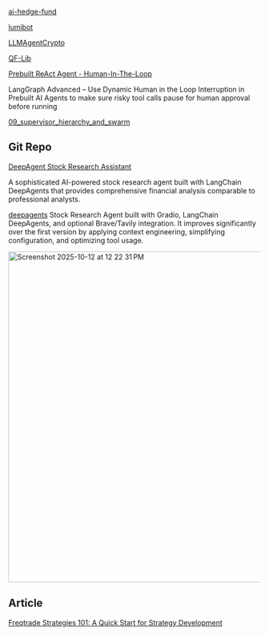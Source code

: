 [ai-hedge-fund](https://github.com/virattt/ai-hedge-fund/tree/main)

[lumibot](https://levelup.gitconnected.com/exploring-lumibot-a-python-library-for-algorithmic-trading-dfac692c91ae)

[LLMAgentCrypto](https://github.com/nicknochnack/LLMAgentCrypto)

[QF-Lib](https://quarkfin.github.io/qf-lib-info/)

[Prebuilt ReAct Agent - Human-In-The-Loop](https://github.com/esurovtsev/langgraph-advanced/blob/main/04_prebuilt_hitl_dynamic_interrupt.ipynb)

LangGraph Advanced – Use Dynamic Human in the Loop Interruption in Prebuilt AI Agents to make sure risky tool calls pause for human approval before running

[09_supervisor_hierarchy_and_swarm](https://github.com/esurovtsev/langgraph-advanced/blob/main/09_supervisor_hierarchy_and_swarm.ipynb)


## Git Repo
[DeepAgent Stock Research Assistant](https://github.com/leonardogrig/deepagents)

A sophisticated AI-powered stock research agent built with LangChain DeepAgents that provides comprehensive financial analysis comparable to professional analysts.

[deepagents](https://github.com/sagar-n/deepagents)
Stock Research Agent built with Gradio, LangChain DeepAgents, and optional Brave/Tavily integration. It improves significantly over the first version by applying context engineering, simplifying configuration, and optimizing tool usage.

<img width="988" height="659" alt="Screenshot 2025-10-12 at 12 22 31 PM" src="https://github.com/user-attachments/assets/5d485826-efec-4852-825b-563b0e00895f" />

## Article
[Freqtrade Strategies 101: A Quick Start for Strategy Development](https://www.freqtrade.io/en/stable/strategy-101/)
